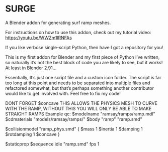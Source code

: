 # SURGE
A Blender addon for generating surf ramp meshes.

For instructions on how to use this addon, check out my tutorial video: https://youtu.be/WWZm1lRNFAs

If you like verbose single-script Python, then have I got a repository for you!

This is my first addon for Blender and my first piece of Python I’ve written, so naturally it’s not the best block of code you are likely to see, but it works! At least in Blender 2.91...

Essentially, It’s just one script file and a custom icon folder. The script is far too long at this point and needs to be separated into multiple files and refactored somewhat, but that’s perhaps something another contributor would like to get involved with. Feel free to fix my code!

DONT FORGET $concave
THIS ALLOWS THE PHYSICS MESH TO CURVE WITH THE RAMP, WITHOUT THIS YOU WILL ONLY BE ABLE TO MAKE STRAIGHT RAMPS
Example qc:
$modelname "ramsay/ramps/ramp.mdl"
$cdmaterials "models/ramsay/ramps/"
$body "ramp" "ramp.smd"


$collisionmodel "ramp_phys.smd"
{
    $mass 1
    $inertia 1
    $damping 1
    $rotdamping 1
    $concave
}

$staticprop
$sequence idle "ramp.smd" fps 1
